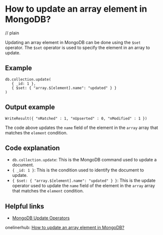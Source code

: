 # How to update an array element in MongoDB?
// plain

Updating an array element in MongoDB can be done using the `$set` operator. The `$set` operator is used to specify the element in an array to update.

## Example

```
db.collection.update(
   { _id: 1 },
   { $set: { "array.$[element].name": "updated" } }
)
```

## Output example

```
WriteResult({ "nMatched" : 1, "nUpserted" : 0, "nModified" : 1 })
```

The code above updates the `name` field of the element in the `array` array that matches the `element` condition.

## Code explanation

- `db.collection.update`: This is the MongoDB command used to update a document.
- `{ _id: 1 }`: This is the condition used to identify the document to update.
- `{ $set: { "array.$[element].name": "updated" } }`: This is the update operator used to update the `name` field of the element in the `array` array that matches the `element` condition.

## Helpful links
- [MongoDB Update Operators](https://docs.mongodb.com/manual/reference/operator/update/)

onelinerhub: [How to update an array element in MongoDB?](https://onelinerhub.com/mongodb/how-to-update-an-array-element-in-mongodb)